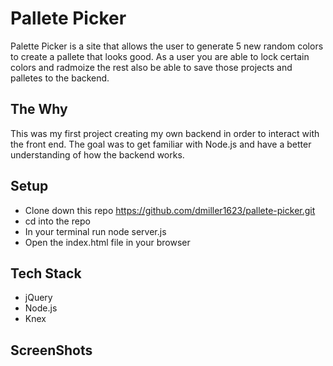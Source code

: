 # Pallete Picker

Palette Picker is a site that allows the user to generate 5 new random colors to create a pallete that looks good. As a user you are able to lock certain colors and radmoize the rest also be able to save those projects and palletes to the backend.

## The Why 

This was my first project creating my own backend in order to interact with the front end. The goal was to get familiar with Node.js and have a better understanding of how the backend works.

## Setup 

  * Clone down this repo https://github.com/dmiller1623/pallete-picker.git
  * cd into the repo
  * In your terminal run node server.js
  * Open the index.html file in your browser
  
## Tech Stack

  * jQuery 
  * Node.js
  * Knex

## ScreenShots


